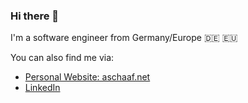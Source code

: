 ### Hi there 👋

I'm a software engineer from Germany/Europe 🇩🇪 🇪🇺

You can also find me via:

- [Personal Website: aschaaf.net](http://aschaaf.net)
- [LinkedIn](https://www.linkedin.com/in/aschaaf/)
